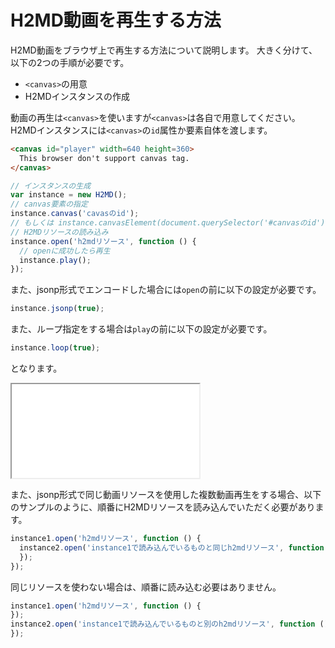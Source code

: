 # H2MD動画を再生する方法

H2MD動画をブラウザ上で再生する方法について説明します。
大きく分けて、以下の2つの手順が必要です。

* `<canvas>`の用意
* H2MDインスタンスの作成

動画の再生は`<canvas>`を使いますが`<canvas>`は各自で用意してください。H2MDインスタンスには`<canvas>`の`id`属性か要素自体を渡します。

```html
<canvas id="player" width=640 height=360>
  This browser don't support canvas tag.
</canvas>
```

```js
// インスタンスの生成
var instance = new H2MD();
// canvas要素の指定
instance.canvas('cavasのid');
// もしくは instance.canvasElement(document.querySelector('#canvasのid'));
// H2MDリソースの読み込み
instance.open('h2mdリソース', function () {
  // openに成功したら再生
  instance.play();
});
```

また、jsonp形式でエンコードした場合には`open`の前に以下の設定が必要です。

```js
instance.jsonp(true);
```

また、ループ指定をする場合は`play`の前に以下の設定が必要です。

```js
instance.loop(true);
```
となります。

<iframe src="./demo_play.html"></iframe>

また、jsonp形式で同じ動画リソースを使用した複数動画再生をする場合、以下のサンプルのように、順番にH2MDリソースを読み込んでいただく必要があります。

```js 
instance1.open('h2mdリソース', function () {
  instance2.open('instance1で読み込んでいるものと同じh2mdリソース', function () { 
  });
});
```
同じリソースを使わない場合は、順番に読み込む必要はありません。

```js 
instance1.open('h2mdリソース', function () {
}); 
instance2.open('instance1で読み込んでいるものと別のh2mdリソース', function () { 
});
```

